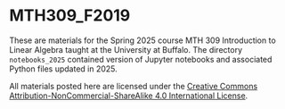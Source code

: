 # MTH309_F2019
These are materials for the Spring 2025 course MTH 309 Introduction to Linear Algebra taught at the University at Buffalo.
The directory `notebooks_2025` contained version of Jupyter notebooks and associated Python files updated in 2025.

All materials posted here are licensed under the [Creative Commons Attribution-NonCommercial-ShareAlike 4.0 International License](https://creativecommons.org/licenses/by-nc-sa/4.0/).
